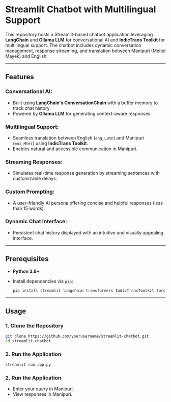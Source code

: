# Streamlit Chatbot with Multilingual Support

This repository hosts a Streamlit-based chatbot application leveraging **LangChain** and **Ollama LLM** for conversational AI and **IndicTrans Toolkit** for multilingual support. The chatbot includes dynamic conversation management, response streaming, and translation between Manipuri (Meitei Mayek) and English.

---

## Features

### Conversational AI:
- Built using **LangChain's ConversationChain** with a buffer memory to track chat history.
- Powered by **Ollama LLM** for generating context-aware responses.

### Multilingual Support:
- Seamless translation between English (`eng_Latn`) and Manipuri (`mni_Mtei`) using **IndicTrans Toolkit**.
- Enables natural and accessible communication in Manipuri.

### Streaming Responses:
- Simulates real-time response generation by streaming sentences with customizable delays.

### Custom Prompting:
- A user-friendly AI persona offering concise and helpful responses (less than 15 words).

### Dynamic Chat Interface:
- Persistent chat history displayed with an intuitive and visually appealing interface.

---

## Prerequisites

- **Python 3.8+**
- Install dependencies via `pip`:

    ```bash
    pip install streamlit langchain transformers IndicTransToolkit torch
    ```
---

## Usage

### 1. Clone the Repository

```bash
git clone https://github.com/yourusername/streamlit-chatbot.git
cd streamlit-chatbot
```

### 2. Run the Application

```bash
streamlit run app.py
```

### 2. Run the Application

- Enter your query in Manipuri.
- View responses in Manipuri.
